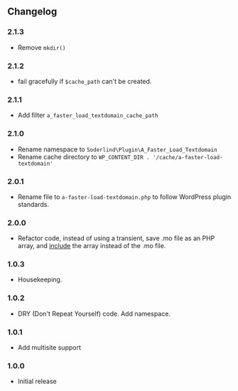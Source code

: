 ## Changelog

### 2.1.3

- Remove `mkdir()`

### 2.1.2

- fail gracefully if `$cache_path` can't be created.

### 2.1.1

- Add filter `a_faster_load_textdomain_cache_path`

### 2.1.0

- Rename namespace to `Soderlind\Plugin\A_Faster_Load_Textdomain`
- Rename cache directory to `WP_CONTENT_DIR . '/cache/a-faster-load-textdomain'`

### 2.0.1

- Rename file to `a-faster-load-textdomain.php` to follow WordPress plugin standards.

### 2.0.0

- Refactor code, instead of using a transient, save .mo file as an PHP array, and [include](https://www.php.net/manual/en/function.include.php) the array instead of the .mo file.

### 1.0.3

- Housekeeping.

### 1.0.2

- DRY (Don't Repeat Yourself) code. Add namespace.

### 1.0.1

- Add multisite support

### 1.0.0

- Initial release
